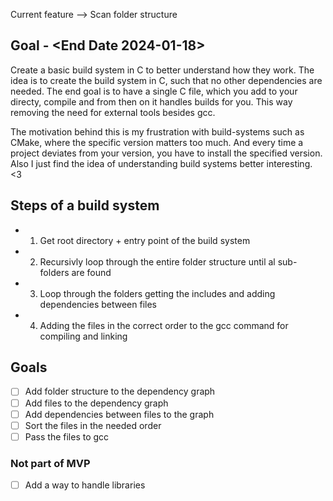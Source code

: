 Current feature --> Scan folder structure


## Goal - <End Date 2024-01-18>
Create a basic build system in C to better understand how they work.
The idea is to create the build system in C, such that no other dependencies are needed.
The end goal is to have a single C file, which you add to your directy, compile and from then on it handles builds for you.
This way removing the need for external tools besides gcc.

The motivation behind this is my frustration with build-systems such as CMake, where the specific version matters too much.
And every time a project deviates from your version, you have to install the specified version.
Also I just find the idea of understanding build systems better interesting. <3

## Steps of a build system
- 1. Get root directory + entry point of the build system 
- 2. Recursivly loop through the entire folder structure until al sub-folders are found
- 3. Loop through the folders getting the includes and adding dependencies between files
- 4. Adding the files in the correct order to the gcc command for compiling and linking


## Goals
- [ ] Add folder structure to the dependency graph
- [ ] Add files to the dependency graph
- [ ] Add dependencies between files to the graph
- [ ] Sort the files in the needed order 
- [ ] Pass the files to gcc

### Not part of MVP
- [ ] Add a way to handle libraries
